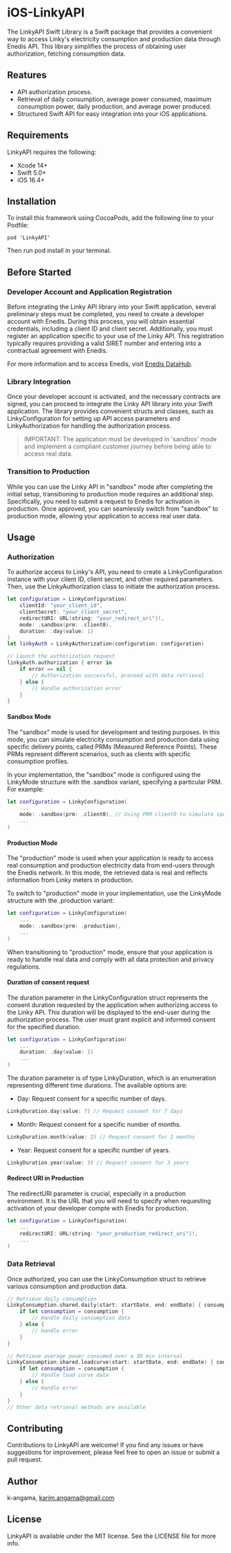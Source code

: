 # iOS-LinkyAPI

The LinkyAPI Swift Library is a Swift package that provides a convenient way to access Linky's electricity consumption and production data through Enedis API. This library simplifies the process of obtaining user authorization, fetching consumption data.


## Reatures

- API authorization process.
- Retrieval of daily consumption, average power consumed, maximum consumption power, daily production, and average power produced.
- Structured Swift API for easy integration into your iOS applications.


## Requirements

LinkyAPI requires the following:

- Xcode 14+
- Swift 5.0+
- iOS 16.4+


## Installation

To install this framework using CocoaPods, add the following line to your Podfile:

```
pod 'LinkyAPI'
```

Then run pod install in your terminal.


## Before Started

### Developer Account and Application Registration

Before integrating the Linky API library into your Swift application, several preliminary steps must be completed, you need to create a developer account with Enedis. During this process, you will obtain essential credentials, including a client ID and client secret. Additionally, you must register an application specific to your use of the Linky API. This registration typically requires providing a valid SIRET number and entering into a contractual agreement with Enedis.

For more information and to access Enedis, visit [Enedis DataHub](https://datahub-enedis.fr/data-connect/).

### Library Integration

Once your developer account is activated, and the necessary contracts are signed, you can proceed to integrate the Linky API library into your Swift application. The library provides convenient structs and classes, such as LinkyConfiguration for setting up API access parameters and LinkyAuthorization for handling the authorization process.

> IMPORTANT: The application must be developed in 'sandbox' mode and implement a compliant customer journey before being able to access real data.

### Transition to Production

While you can use the Linky API in "sandbox" mode after completing the initial setup, transitioning to production mode requires an additional step. Specifically, you need to submit a request to Enedis for activation in production. Once approved, you can seamlessly switch from "sandbox" to production mode, allowing your application to access real user data.

## Usage

### Authorization

To authorize access to Linky's API, you need to create a LinkyConfiguration instance with your client ID, client secret, and other required parameters. Then, use the LinkyAuthorization class to initiate the authorization process.

```swift
let configuration = LinkyConfiguration(
    clientId: "your_client_id",
    clientSecret: "your_client_secret",
    redirectURI: URL(string: "your_redirect_uri")!,
    mode: .sandbox(prm: .client0),
    duration: .day(value: 1)
)
let linkyAuth = LinkyAuthorization(configuration: configuration)

// Launch the authorization request
linkyAuth.authorization { error in
    if error == nil {
        // Authorization successful, proceed with data retrieval
    } else {
        // Handle authorization error
    }
}
```

#### Sandbox Mode

The "sandbox" mode is used for development and testing purposes. In this mode, you can simulate electricity consumption and production data using specific delivery points, called PRMs (Measured Reference Points). These PRMs represent different scenarios, such as clients with specific consumption profiles.

In your implementation, the "sandbox" mode is configured using the LinkyMode structure with the .sandbox variant, specifying a particular PRM. For example:

```swift
let configuration = LinkyConfiguration(
    ...
    mode: .sandbox(prm: .client0), // Using PRM client0 to simulate specific data
    ...
)
```

#### Production Mode

The "production" mode is used when your application is ready to access real consumption and production electricity data from end-users through the Enedis network. In this mode, the retrieved data is real and reflects information from Linky meters in production.

To switch to "production" mode in your implementation, use the LinkyMode structure with the .production variant:

```swift
let configuration = LinkyConfiguration(
    ...
    mode: .sandbox(prm: .production),
    ...
)
```

When transitioning to "production" mode, ensure that your application is ready to handle real data and comply with all data protection and privacy regulations.

#### Duration of consent request

The duration parameter in the LinkyConfiguration struct represents the consent duration requested by the application when authorizing access to the Linky API. This duration will be displayed to the end-user during the authorization process. The user must grant explicit and informed consent for the specified duration.

```swift
let configuration = LinkyConfiguration(
    ...
    duration: .day(value: 1)
    ...
)
```

The duration parameter is of type LinkyDuration, which is an enumeration representing different time durations. The available options are:

* Day: Request consent for a specific number of days.
```swift
LinkyDuration.day(value: 7) // Request consent for 7 days
```

* Month: Request consent for a specific number of months.
```swift
LinkyDuration.month(value: 2) // Request consent for 2 months
```

* Year: Request consent for a specific number of years.
```swift
LinkyDuration.year(value: 3) // Request consent for 3 years
```

#### Redirect URI in Production

The redirectURI parameter is crucial, especially in a production environment. It is the URL that you will need to specify when requesting activation of your developer compte with Enedis for production.

```swift
let configuration = LinkyConfiguration(
    ...
    redirectURI: URL(string: "your_production_redirect_uri")!,
    ...
)
```

### Data Retrieval

Once authorized, you can use the LinkyConsumption struct to retrieve various consumption and production data.

```swift
// Retrieve daily consumption
LinkyConsumption.shared.daily(start: startDate, end: endDate) { consumption, error in
    if let consumption = consumption {
        // Handle daily consumption data
    } else {
        // Handle error
    }
}

// Retrieve average power consumed over a 30 min interval
LinkyConsumption.shared.loadcurve(start: startDate, end: endDate) { consumption, error in
    if let consumption = consumption {
        // Handle load curve data
    } else {
        // Handle error
    }
}
// Other data retrieval methods are available
```


## Contributing

Contributions to LinkyAPI are welcome! If you find any issues or have suggestions for improvement, please feel free to open an issue or submit a pull request.


## Author

k-angama, karim.angama@gmail.com


## License

LinkyAPI is available under the MIT license. See the LICENSE file for more info.
